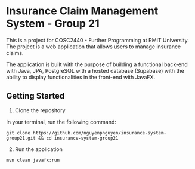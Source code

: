 # Insurance Claim Management System - Group 21

This is a project for COSC2440 - Further Programming at RMIT University.
The project is a web application that allows users to manage insurance claims.

The application is built with the purpose of building a functional back-end with Java, JPA, PostgreSQL with a hosted
database (Supabase) with the ability to display functionalities in the front-end with JavaFX.

## Getting Started

1. Clone the repository

In your terminal, run the following command:

```shell
git clone https://github.com/nguyenpnguyen/insurance-system-group21.git && cd insurance-system-group21
```

2. Run the application

```shell
mvn clean javafx:run
```